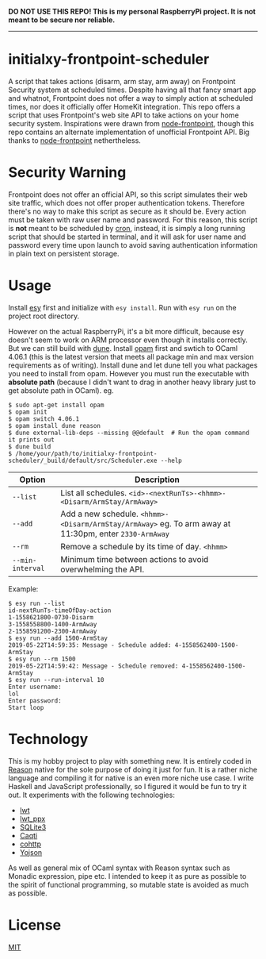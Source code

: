 **DO NOT USE THIS REPO! This is my personal RaspberryPi project. It is not meant to be secure nor reliable.**

---

# initialxy-frontpoint-scheduler
A script that takes actions (disarm, arm stay, arm away) on Frontpoint Security system at scheduled times. Despite having all that fancy smart app and whatnot, Frontpoint does not offer a way to simply action at scheduled times, nor does it officially offer HomeKit integration. This repo offers a script that uses Frontpoint's web site API to take actions on your home security system. Inspirations were drawn from [node-frontpoint](https://github.com/jhurliman/node-frontpoint), though this repo contains an alternate implementation of unofficial Frontpoint API. Big thanks to [node-frontpoint](https://github.com/jhurliman/node-frontpoint) nethertheless.


# Security Warning
Frontpoint does not offer an official API, so this script simulates their web site traffic, which does not offer proper authentication tokens. Therefore there's no way to make this script as secure as it should be. Every action must be taken with raw user name and password. For this reason, this script is **not** meant to be scheduled by [cron](https://en.wikipedia.org/wiki/Cron), instead, it is simply a long running script that should be started in terminal, and it will ask for user name and password every time upon launch to avoid saving authentication information in plain text on persistent storage.

# Usage
Install [esy](https://github.com/esy/esy) first and initialize with `esy install`. Run with `esy run` on the project root directory.

However on the actual RaspberryPi, it's a bit more difficult, because esy doesn't seem to work on ARM processor even though it installs correctly. But we can still build with [dune](https://github.com/ocaml/dune). Install [opam](https://opam.ocaml.org/) first and swtich to OCaml 4.06.1 (this is the latest version that meets all package min and max version requirements as of writing). Install dune and let dune tell you what packages you need to install from opam. However you must run the executable with **absolute path** (because I didn't want to drag in another heavy library just to get absolute path in OCaml). eg.

    $ sudo apt-get install opam
    $ opam init
    $ opam switch 4.06.1
    $ opam install dune reason
    $ dune external-lib-deps --missing @@default  # Run the opam command it prints out
    $ dune build
    $ /home/your/path/to/initialxy-frontpoint-scheduler/_build/default/src/Scheduler.exe --help

| Option | Description |
| --- | --- |
| `--list` | List all schedules. `<id>-<nextRunTs>-<hhmm>-<Disarm/ArmStay/ArmAway>` |
| `--add` | Add a new schedule. `<hhmm>-<Disarm/ArmStay/ArmAway>` eg. To arm away at 11:30pm, enter `2330-ArmAway` |
| `--rm` | Remove a schedule by its time of day. `<hhmm>` |
| `--min-interval` | Minimum time between actions to avoid overwhelming the API. |

Example:

    $ esy run --list
    id-nextRunTs-timeOfDay-action
    1-1558621800-0730-Disarm
    3-1558558800-1400-ArmAway
    2-1558591200-2300-ArmAway
    $ esy run --add 1500-ArmStay
    2019-05-22T14:59:35: Message - Schedule added: 4-1558562400-1500-ArmStay
    $ esy run --rm 1500
    2019-05-22T14:59:42: Message - Schedule removed: 4-1558562400-1500-ArmStay
    $ esy run --run-interval 10
    Enter username:
    lol
    Enter password:
    Start loop

# Technology
This is my hobby project to play with something new. It is entirely coded in [Reason](https://reasonml.github.io/) native for the sole purpose of doing it just for fun. It is a rather niche language and compiling it for native is an even more niche use case. I write Haskell and JavaScript professionally, so I figured it would be fun to try it out. It experiments with the following technologies:
* [lwt](https://ocsigen.org/lwt/4.1.0/manual/manual)
* [lwt_ppx](https://ocsigen.org/lwt/3.2.1/api/Ppx_lwt)
* [SQLite3](https://github.com/mmottl/sqlite3-ocaml)
* [Caqti](https://github.com/paurkedal/ocaml-caqti)
* [cohttp](https://github.com/mirage/ocaml-cohttp)
* [Yojson](https://github.com/ocaml-community/yojson)

As well as general mix of OCaml syntax with Reason syntax such as Monadic expression, pipe etc. I intended to keep it as pure as possible to the spirit of functional programming, so mutable state is avoided as much as possible.

# License
[MIT](https://opensource.org/licenses/MIT)